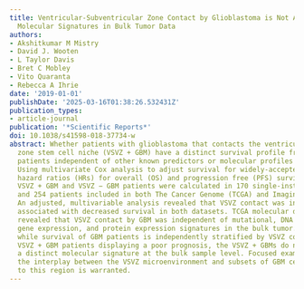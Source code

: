 ```yaml
---
title: Ventricular-Subventricular Zone Contact by Glioblastoma is Not Associated with
  Molecular Signatures in Bulk Tumor Data
authors:
- Akshitkumar M Mistry
- David J. Wooten
- L Taylor Davis
- Bret C Mobley
- Vito Quaranta
- Rebecca A Ihrie
date: '2019-01-01'
publishDate: '2025-03-16T01:38:26.532431Z'
publication_types:
- article-journal
publication: '*Scientific Reports*'
doi: 10.1038/s41598-018-37734-w
abstract: Whether patients with glioblastoma that contacts the ventricular-subventricular
  zone stem cell niche (VSVZ + GBM) have a distinct survival profile from VSVZ − GBM
  patients independent of other known predictors or molecular profiles is unclear.
  Using multivariate Cox analysis to adjust survival for widely-accepted predictors,
  hazard ratios (HRs) for overall (OS) and progression free (PFS) survival between
  VSVZ + GBM and VSVZ − GBM patients were calculated in 170 single-institution patients
  and 254 patients included in both The Cancer Genome (TCGA) and Imaging (TCIA) atlases.
  An adjusted, multivariable analysis revealed that VSVZ contact was independently
  associated with decreased survival in both datasets. TCGA molecular data analyses
  revealed that VSVZ contact by GBM was independent of mutational, DNA methylation,
  gene expression, and protein expression signatures in the bulk tumor. Therefore,
  while survival of GBM patients is independently stratified by VSVZ contact, with
  VSVZ + GBM patients displaying a poor prognosis, the VSVZ + GBMs do not possess
  a distinct molecular signature at the bulk sample level. Focused examination of
  the interplay between the VSVZ microenvironment and subsets of GBM cells proximal
  to this region is warranted.
---
```

